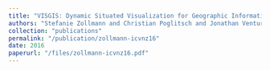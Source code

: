 ```yaml
---
title: "VISGIS: Dynamic Situated Visualization for Geographic Information Systems"
authors: "Stefanie Zollmann and Christian Poglitsch and Jonathan Ventura"
collection: "publications"
permalink: "/publication/zollmann-icvnz16"
date: 2016
paperurl: "/files/zollmann-icvnz16.pdf"
---
```

